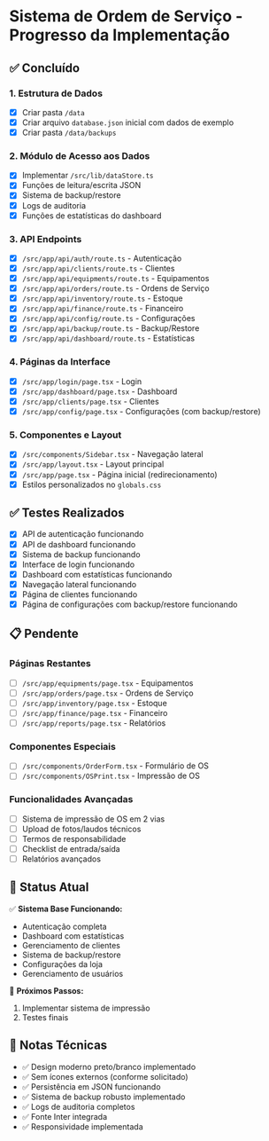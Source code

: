 # Sistema de Ordem de Serviço - Progresso da Implementação

## ✅ Concluído

### 1. Estrutura de Dados
- [x] Criar pasta `/data`
- [x] Criar arquivo `database.json` inicial com dados de exemplo
- [x] Criar pasta `/data/backups`

### 2. Módulo de Acesso aos Dados
- [x] Implementar `/src/lib/dataStore.ts`
- [x] Funções de leitura/escrita JSON
- [x] Sistema de backup/restore
- [x] Logs de auditoria
- [x] Funções de estatísticas do dashboard

### 3. API Endpoints
- [x] `/src/app/api/auth/route.ts` - Autenticação
- [x] `/src/app/api/clients/route.ts` - Clientes
- [x] `/src/app/api/equipments/route.ts` - Equipamentos
- [x] `/src/app/api/orders/route.ts` - Ordens de Serviço
- [x] `/src/app/api/inventory/route.ts` - Estoque
- [x] `/src/app/api/finance/route.ts` - Financeiro
- [x] `/src/app/api/config/route.ts` - Configurações
- [x] `/src/app/api/backup/route.ts` - Backup/Restore
- [x] `/src/app/api/dashboard/route.ts` - Estatísticas

### 4. Páginas da Interface
- [x] `/src/app/login/page.tsx` - Login
- [x] `/src/app/dashboard/page.tsx` - Dashboard
- [x] `/src/app/clients/page.tsx` - Clientes
- [x] `/src/app/config/page.tsx` - Configurações (com backup/restore)

### 5. Componentes e Layout
- [x] `/src/components/Sidebar.tsx` - Navegação lateral
- [x] `/src/app/layout.tsx` - Layout principal
- [x] `/src/app/page.tsx` - Página inicial (redirecionamento)
- [x] Estilos personalizados no `globals.css`

## ✅ Testes Realizados
- [x] API de autenticação funcionando
- [x] API de dashboard funcionando
- [x] Sistema de backup funcionando
- [x] Interface de login funcionando
- [x] Dashboard com estatísticas funcionando
- [x] Navegação lateral funcionando
- [x] Página de clientes funcionando
- [x] Página de configurações com backup/restore funcionando

## 📋 Pendente

### Páginas Restantes
- [ ] `/src/app/equipments/page.tsx` - Equipamentos
- [ ] `/src/app/orders/page.tsx` - Ordens de Serviço
- [ ] `/src/app/inventory/page.tsx` - Estoque
- [ ] `/src/app/finance/page.tsx` - Financeiro
- [ ] `/src/app/reports/page.tsx` - Relatórios

### Componentes Especiais
- [ ] `/src/components/OrderForm.tsx` - Formulário de OS
- [ ] `/src/components/OSPrint.tsx` - Impressão de OS

### Funcionalidades Avançadas
- [ ] Sistema de impressão de OS em 2 vias
- [ ] Upload de fotos/laudos técnicos
- [ ] Termos de responsabilidade
- [ ] Checklist de entrada/saída
- [ ] Relatórios avançados

## 🎯 Status Atual
✅ **Sistema Base Funcionando:**
- Autenticação completa
- Dashboard com estatísticas
- Gerenciamento de clientes
- Sistema de backup/restore
- Configurações da loja
- Gerenciamento de usuários

🔄 **Próximos Passos:**
1. Implementar sistema de impressão
2. Testes finais

## 📝 Notas Técnicas
- ✅ Design moderno preto/branco implementado
- ✅ Sem ícones externos (conforme solicitado)
- ✅ Persistência em JSON funcionando
- ✅ Sistema de backup robusto implementado
- ✅ Logs de auditoria completos
- ✅ Fonte Inter integrada
- ✅ Responsividade implementada
